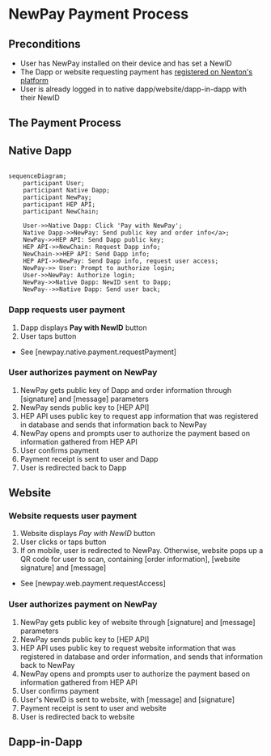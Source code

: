 # NewPay Payment Process

## Preconditions

* User has NewPay installed on their device and has set a NewID
* The Dapp or website requesting payment has [registered on Newton's platform](register_service.md)
* User is already logged in to native dapp/website/dapp-in-dapp with their NewID

## The Payment Process

## Native Dapp

```mermaid

sequenceDiagram;
    participant User;
    participant Native Dapp;
	participant NewPay;
	participant HEP API;
	participant NewChain;

    User->>Native Dapp: Click 'Pay with NewPay';
	Native Dapp->>NewPay: Send public key and order info</a>;
	NewPay->>HEP API: Send Dapp public key;
	HEP API->>NewChain: Request Dapp info;
	NewChain->>HEP API: Send Dapp info;
	HEP API->>NewPay: Send Dapp info, request user access;
	NewPay->> User: Prompt to authorize login;
	User->>NewPay: Authorize login;
	NewPay->>Native Dapp: NewID sent to Dapp;
	NewPay-->>Native Dapp: Send user back;
```

### Dapp requests user payment

1. Dapp displays **Pay with NewID** button
2. User taps button

* See [newpay.native.payment.requestPayment]

### User authorizes payment on NewPay

1. NewPay gets public key of Dapp and order information through [signature] and [message] parameters
2. NewPay sends public key to [HEP API]
3. HEP API uses public key to request app information that was registered in database and sends that information back to NewPay
4. NewPay opens and prompts user to authorize the payment based on information gathered from HEP API
5. User confirms payment
6. Payment receipt is sent to user and Dapp
7. User is redirected back to Dapp

## Website

### Website requests user payment

1. Website displays *Pay with NewID* button
2. User clicks or taps button
3. If on mobile, user is redirected to NewPay. Otherwise, website pops up a QR code for user to scan, containing [order information], [website signature] and [message]

* See [newpay.web.payment.requestAccess]

### User authorizes payment on NewPay

1. NewPay gets public key of website through [signature] and [message] parameters
2. NewPay sends public key to [HEP API]
3. HEP API uses public key to request website information that was registered in database and order information, and sends that information back to NewPay
4. NewPay opens and prompts user to authorize the payment based on information gathered from HEP API
5. User confirms payment
6. User's NewID is sent to website, with [message] and [signature]
7. Payment receipt is sent to user and website
7. User is redirected back to website

## Dapp-in-Dapp
